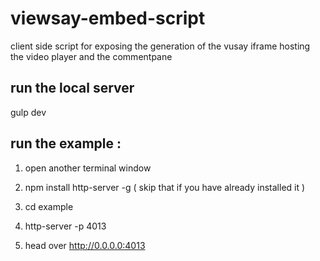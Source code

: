 # viewsay-embed-script

client side script for exposing the generation of the vusay iframe hosting the video player and the commentpane

## run the local server

gulp dev

## run the example :

1. open another terminal window

2. npm install http-server -g ( skip that if you have already installed it )

3. cd example

4. http-server -p 4013

5. head over http://0.0.0.0:4013

